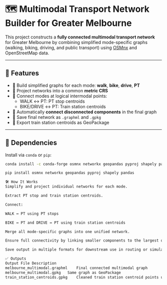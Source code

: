 # 🗺️ Multimodal Transport Network Builder for Greater Melbourne

This project constructs a **fully connected multimodal transport network** for Greater Melbourne by combining simplified mode-specific graphs (walking, biking, driving, and public transport) using [OSMnx](https://github.com/gboeing/osmnx) and OpenStreetMap data.

---

## 🚀 Features

- 🔧 Build simplified graphs for each mode: **walk**, **bike**, **drive**, **PT**
- 🔄 Project networks into a common **metric CRS**
- 🔗 Connect modes at logical intermodal points:
  - WALK ↔ PT: PT stop centroids
  - BIKE/DRIVE ↔ PT: Train station centroids
- 🧠 Automatically **connect disconnected components** in the final graph
- 💾 Save final network as `.graphml` and `.gpkg`
- 📍 Export train station centroids as GeoPackage

---

## 🧰 Dependencies

Install via `conda` or `pip`:

```bash
conda install -c conda-forge osmnx networkx geopandas pyproj shapely pandas

pip install osmnx networkx geopandas pyproj shapely pandas

🛠 How It Works
Simplify and project individual networks for each mode.

Extract PT stop and train station centroids.

Connect:

WALK ↔ PT using PT stops

BIKE ↔ PT and DRIVE ↔ PT using train station centroids

Merge all mode-specific graphs into one unified network.

Ensure full connectivity by linking smaller components to the largest one using nearest-neighbour logic.

Save output in multiple formats for downstream use in routing or simulation models (e.g., MATSim).

✅ Outputs
Output File	Description
melbourne_multimodal.graphml	Final connected multimodal graph
melbourne_multimodal.gpkg	Same graph as GeoPackage
train_station_centroids.gpkg	Cleaned train station centroid points used for intermodal connection